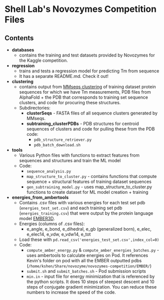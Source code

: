 # Shell Lab's Novozymes Competition Files
## Contents
- **databases**
  - contains the training and test datasets provided by Novozymes for the Kaggle competition.
- **regression**
  - trains and tests a regression model for predicting Tm from sequence
  - It has a separate README.md. Check it out!
- **clustering**
  - contains output from [MMseqs clustering](https://academic.oup.com/bioinformatics/article/32/9/1323/1744460) of training dataset protein sequences for which we have Tm measurements, PDB files from AlphaFold + the PDB that corresponds to training set sequence clusters, and code for procuring these structures.
  - Subdirectories:
    - **clusterSeqs** - FASTA files of all sequence clusters generated by MMseqs.
    - **subtraining_clusterPDBs** - PDB structures for centroid sequences of clusters and code for pulling these from the PDB code:
      - `pdb_structure_retriever.py`
      - `pdb_batch_download.sh`
- **tools**
  - Various Python files with functions to extract features from sequences and structures and train the ML model
  - Code:
    - `sequence_analysis.py`
    - `map_structure_to_cluster.py` - contains functions that compute sequence + structural features of training dataset sequences
    - `gen_subtraining_model.py` - uses map_structure_to_cluster.py functions to create dataset for ML model creation + training
- **energies_from_ambertools**
  - Contains .csv files with various energies for each test set pdb (`energies_test_set.csv`) and each training set pdb (`energies_training.csv`) that were output by the protein language model [EMBER3D](https://github.com/kWeissenow/EMBER3D).
  - Energies (columns of .csv files):
    - e_angle, e_bond, e_dihedral, e_gb (generalized born), e_elec, e_elec14, e_vdw, e_vdw14, e_tot
  - Load these with `pd.read_csv('energies_test_set.csv',index_col=0)`
  - Code:
    - `compute_amber_energy.py` & `compute_amber_energies_batches.py` - uses ambertools to calculate energies on Pod. It references Kevin's folder on pod with all the EMBER outputted pdbs (`/home/kshen/Share/novozyme/novozymes-competition/EMBER/`)
    - `submit.sh` and `submit_batches.sh` - Pod submission scripts
    - `min.in` - input file for energy minimization that is referenced by the python scripts. It does 10 steps of steepest descent and 10 steps of conjugate gradient minimization. You can reduce these numbers to increase the speed of the code.


